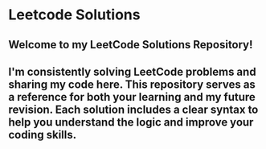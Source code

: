 # Leetcode Solutions
## Welcome to my LeetCode Solutions Repository! 
## I'm consistently solving LeetCode problems and sharing my code here. This repository serves as a reference for both your learning and my future revision. Each solution includes a clear syntax to help you understand the logic and improve your coding skills.
